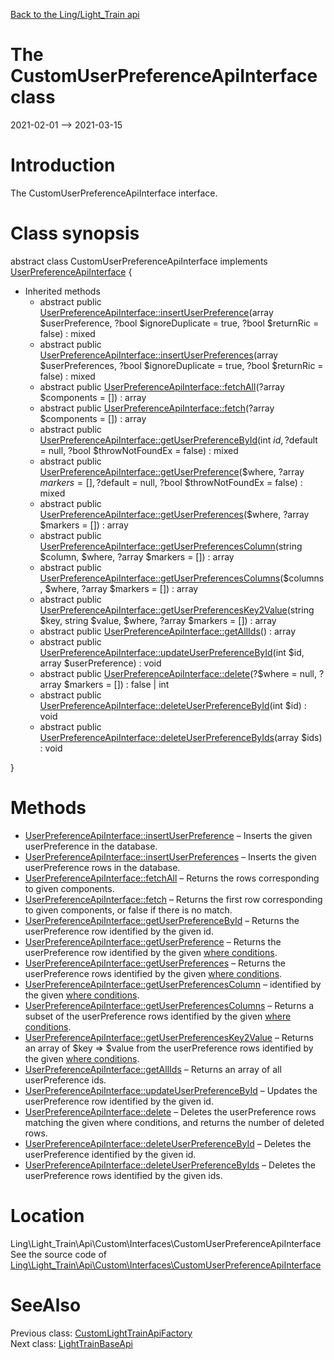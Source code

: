 [Back to the Ling/Light_Train api](https://github.com/lingtalfi/Light_Train/blob/master/doc/api/Ling/Light_Train.md)



The CustomUserPreferenceApiInterface class
================
2021-02-01 --> 2021-03-15






Introduction
============

The CustomUserPreferenceApiInterface interface.



Class synopsis
==============


abstract class <span class="pl-k">CustomUserPreferenceApiInterface</span> implements [UserPreferenceApiInterface](https://github.com/lingtalfi/Light_Train/blob/master/doc/api/Ling/Light_Train/Api/Generated/Interfaces/UserPreferenceApiInterface.md) {

- Inherited methods
    - abstract public [UserPreferenceApiInterface::insertUserPreference](https://github.com/lingtalfi/Light_Train/blob/master/doc/api/Ling/Light_Train/Api/Generated/Interfaces/UserPreferenceApiInterface/insertUserPreference.md)(array $userPreference, ?bool $ignoreDuplicate = true, ?bool $returnRic = false) : mixed
    - abstract public [UserPreferenceApiInterface::insertUserPreferences](https://github.com/lingtalfi/Light_Train/blob/master/doc/api/Ling/Light_Train/Api/Generated/Interfaces/UserPreferenceApiInterface/insertUserPreferences.md)(array $userPreferences, ?bool $ignoreDuplicate = true, ?bool $returnRic = false) : mixed
    - abstract public [UserPreferenceApiInterface::fetchAll](https://github.com/lingtalfi/Light_Train/blob/master/doc/api/Ling/Light_Train/Api/Generated/Interfaces/UserPreferenceApiInterface/fetchAll.md)(?array $components = []) : array
    - abstract public [UserPreferenceApiInterface::fetch](https://github.com/lingtalfi/Light_Train/blob/master/doc/api/Ling/Light_Train/Api/Generated/Interfaces/UserPreferenceApiInterface/fetch.md)(?array $components = []) : array
    - abstract public [UserPreferenceApiInterface::getUserPreferenceById](https://github.com/lingtalfi/Light_Train/blob/master/doc/api/Ling/Light_Train/Api/Generated/Interfaces/UserPreferenceApiInterface/getUserPreferenceById.md)(int $id, ?$default = null, ?bool $throwNotFoundEx = false) : mixed
    - abstract public [UserPreferenceApiInterface::getUserPreference](https://github.com/lingtalfi/Light_Train/blob/master/doc/api/Ling/Light_Train/Api/Generated/Interfaces/UserPreferenceApiInterface/getUserPreference.md)($where, ?array $markers = [], ?$default = null, ?bool $throwNotFoundEx = false) : mixed
    - abstract public [UserPreferenceApiInterface::getUserPreferences](https://github.com/lingtalfi/Light_Train/blob/master/doc/api/Ling/Light_Train/Api/Generated/Interfaces/UserPreferenceApiInterface/getUserPreferences.md)($where, ?array $markers = []) : array
    - abstract public [UserPreferenceApiInterface::getUserPreferencesColumn](https://github.com/lingtalfi/Light_Train/blob/master/doc/api/Ling/Light_Train/Api/Generated/Interfaces/UserPreferenceApiInterface/getUserPreferencesColumn.md)(string $column, $where, ?array $markers = []) : array
    - abstract public [UserPreferenceApiInterface::getUserPreferencesColumns](https://github.com/lingtalfi/Light_Train/blob/master/doc/api/Ling/Light_Train/Api/Generated/Interfaces/UserPreferenceApiInterface/getUserPreferencesColumns.md)($columns, $where, ?array $markers = []) : array
    - abstract public [UserPreferenceApiInterface::getUserPreferencesKey2Value](https://github.com/lingtalfi/Light_Train/blob/master/doc/api/Ling/Light_Train/Api/Generated/Interfaces/UserPreferenceApiInterface/getUserPreferencesKey2Value.md)(string $key, string $value, $where, ?array $markers = []) : array
    - abstract public [UserPreferenceApiInterface::getAllIds](https://github.com/lingtalfi/Light_Train/blob/master/doc/api/Ling/Light_Train/Api/Generated/Interfaces/UserPreferenceApiInterface/getAllIds.md)() : array
    - abstract public [UserPreferenceApiInterface::updateUserPreferenceById](https://github.com/lingtalfi/Light_Train/blob/master/doc/api/Ling/Light_Train/Api/Generated/Interfaces/UserPreferenceApiInterface/updateUserPreferenceById.md)(int $id, array $userPreference) : void
    - abstract public [UserPreferenceApiInterface::delete](https://github.com/lingtalfi/Light_Train/blob/master/doc/api/Ling/Light_Train/Api/Generated/Interfaces/UserPreferenceApiInterface/delete.md)(?$where = null, ?array $markers = []) : false | int
    - abstract public [UserPreferenceApiInterface::deleteUserPreferenceById](https://github.com/lingtalfi/Light_Train/blob/master/doc/api/Ling/Light_Train/Api/Generated/Interfaces/UserPreferenceApiInterface/deleteUserPreferenceById.md)(int $id) : void
    - abstract public [UserPreferenceApiInterface::deleteUserPreferenceByIds](https://github.com/lingtalfi/Light_Train/blob/master/doc/api/Ling/Light_Train/Api/Generated/Interfaces/UserPreferenceApiInterface/deleteUserPreferenceByIds.md)(array $ids) : void

}






Methods
==============

- [UserPreferenceApiInterface::insertUserPreference](https://github.com/lingtalfi/Light_Train/blob/master/doc/api/Ling/Light_Train/Api/Generated/Interfaces/UserPreferenceApiInterface/insertUserPreference.md) &ndash; Inserts the given userPreference in the database.
- [UserPreferenceApiInterface::insertUserPreferences](https://github.com/lingtalfi/Light_Train/blob/master/doc/api/Ling/Light_Train/Api/Generated/Interfaces/UserPreferenceApiInterface/insertUserPreferences.md) &ndash; Inserts the given userPreference rows in the database.
- [UserPreferenceApiInterface::fetchAll](https://github.com/lingtalfi/Light_Train/blob/master/doc/api/Ling/Light_Train/Api/Generated/Interfaces/UserPreferenceApiInterface/fetchAll.md) &ndash; Returns the rows corresponding to given components.
- [UserPreferenceApiInterface::fetch](https://github.com/lingtalfi/Light_Train/blob/master/doc/api/Ling/Light_Train/Api/Generated/Interfaces/UserPreferenceApiInterface/fetch.md) &ndash; Returns the first row corresponding to given components, or false if there is no match.
- [UserPreferenceApiInterface::getUserPreferenceById](https://github.com/lingtalfi/Light_Train/blob/master/doc/api/Ling/Light_Train/Api/Generated/Interfaces/UserPreferenceApiInterface/getUserPreferenceById.md) &ndash; Returns the userPreference row identified by the given id.
- [UserPreferenceApiInterface::getUserPreference](https://github.com/lingtalfi/Light_Train/blob/master/doc/api/Ling/Light_Train/Api/Generated/Interfaces/UserPreferenceApiInterface/getUserPreference.md) &ndash; Returns the userPreference row identified by the given [where conditions](https://github.com/lingtalfi/SimplePdoWrapper#the-where-conditions).
- [UserPreferenceApiInterface::getUserPreferences](https://github.com/lingtalfi/Light_Train/blob/master/doc/api/Ling/Light_Train/Api/Generated/Interfaces/UserPreferenceApiInterface/getUserPreferences.md) &ndash; Returns the userPreference rows identified by the given [where conditions](https://github.com/lingtalfi/SimplePdoWrapper#the-where-conditions).
- [UserPreferenceApiInterface::getUserPreferencesColumn](https://github.com/lingtalfi/Light_Train/blob/master/doc/api/Ling/Light_Train/Api/Generated/Interfaces/UserPreferenceApiInterface/getUserPreferencesColumn.md) &ndash; identified by the given [where conditions](https://github.com/lingtalfi/SimplePdoWrapper#the-where-conditions).
- [UserPreferenceApiInterface::getUserPreferencesColumns](https://github.com/lingtalfi/Light_Train/blob/master/doc/api/Ling/Light_Train/Api/Generated/Interfaces/UserPreferenceApiInterface/getUserPreferencesColumns.md) &ndash; Returns a subset of the userPreference rows identified by the given [where conditions](https://github.com/lingtalfi/SimplePdoWrapper#the-where-conditions).
- [UserPreferenceApiInterface::getUserPreferencesKey2Value](https://github.com/lingtalfi/Light_Train/blob/master/doc/api/Ling/Light_Train/Api/Generated/Interfaces/UserPreferenceApiInterface/getUserPreferencesKey2Value.md) &ndash; Returns an array of $key => $value from the userPreference rows identified by the given [where conditions](https://github.com/lingtalfi/SimplePdoWrapper#the-where-conditions).
- [UserPreferenceApiInterface::getAllIds](https://github.com/lingtalfi/Light_Train/blob/master/doc/api/Ling/Light_Train/Api/Generated/Interfaces/UserPreferenceApiInterface/getAllIds.md) &ndash; Returns an array of all userPreference ids.
- [UserPreferenceApiInterface::updateUserPreferenceById](https://github.com/lingtalfi/Light_Train/blob/master/doc/api/Ling/Light_Train/Api/Generated/Interfaces/UserPreferenceApiInterface/updateUserPreferenceById.md) &ndash; Updates the userPreference row identified by the given id.
- [UserPreferenceApiInterface::delete](https://github.com/lingtalfi/Light_Train/blob/master/doc/api/Ling/Light_Train/Api/Generated/Interfaces/UserPreferenceApiInterface/delete.md) &ndash; Deletes the userPreference rows matching the given where conditions, and returns the number of deleted rows.
- [UserPreferenceApiInterface::deleteUserPreferenceById](https://github.com/lingtalfi/Light_Train/blob/master/doc/api/Ling/Light_Train/Api/Generated/Interfaces/UserPreferenceApiInterface/deleteUserPreferenceById.md) &ndash; Deletes the userPreference identified by the given id.
- [UserPreferenceApiInterface::deleteUserPreferenceByIds](https://github.com/lingtalfi/Light_Train/blob/master/doc/api/Ling/Light_Train/Api/Generated/Interfaces/UserPreferenceApiInterface/deleteUserPreferenceByIds.md) &ndash; Deletes the userPreference rows identified by the given ids.





Location
=============
Ling\Light_Train\Api\Custom\Interfaces\CustomUserPreferenceApiInterface<br>
See the source code of [Ling\Light_Train\Api\Custom\Interfaces\CustomUserPreferenceApiInterface](https://github.com/lingtalfi/Light_Train/blob/master/Api/Custom/Interfaces/CustomUserPreferenceApiInterface.php)



SeeAlso
==============
Previous class: [CustomLightTrainApiFactory](https://github.com/lingtalfi/Light_Train/blob/master/doc/api/Ling/Light_Train/Api/Custom/CustomLightTrainApiFactory.md)<br>Next class: [LightTrainBaseApi](https://github.com/lingtalfi/Light_Train/blob/master/doc/api/Ling/Light_Train/Api/Generated/Classes/LightTrainBaseApi.md)<br>
